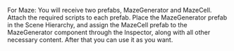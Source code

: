 For Maze:
You will receive two prefabs, MazeGenerator and MazeCell. Attach the required scripts to each prefab. Place the MazeGenerator prefab in the Scene Hierarchy, and assign the MazeCell prefab to the MazeGenerator component through the Inspector, along with all other necessary content.
After that you can use it as you want.
